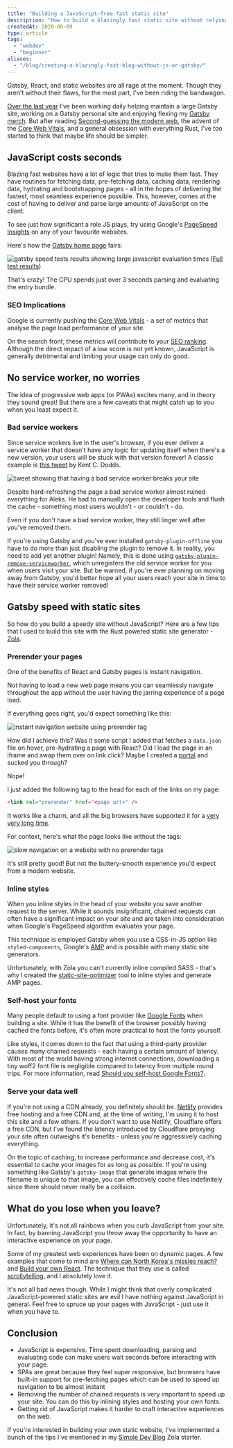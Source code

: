 ```yaml
---
title: "Building a JavaScript-free fast static site"
description: "How to build a blazingly fast static site without relying on Gatsby or JavaScript. I talk about common features of websites that make them slow and give tips on how to build a purely static site that meets all the Core Web Vitals."
createdAt: 2020-06-09
type: article
tags:
  - "webdev"
  - "beginner"
aliases:
  - "/blog/creating-a-blazingly-fast-blog-without-js-or-gatsby/"
---
```


Gatsby, React, and static websites are all rage at the moment. Though they aren't without their flaws, for the most part, I've been riding the bandwagon.

[Over the last year](https://github.com/gatsbyjs/gatsby/pull/12693) I've been working daily helping maintain a large Gatsby site,
working on a Gatsby personal site and enjoying flexing my [Gatsby merch](https://store.gatsbyjs.org/).
But after reading [Second-guessing the modern web](https://macwright.org/2020/05/10/spa-fatigue.html), the advent of the [Core Web Vitals](https://web.dev/vitals/), and a general obsession with everything Rust,
I've too started to think that maybe life should be simpler.

## JavaScript costs seconds

Blazing fast websites have a lot of logic that tries to make them fast.
They have routines for fetching data, pre-fetching data, caching data, rendering data, hydrating and bootstrapping pages - all in the hopes of delivering the fastest, most seamless experience possible.
This, however, comes at the cost of having to deliver and parse large amounts of JavaScript on the client.

To see just how significant a role JS plays, try using Google's [PageSpeed Insights](https://developers.google.com/speed/docs/insights/v5/about) on any of your favourite websites.

Here's how the [Gatsby home page](https://gatsbyjs.org) fairs:

![gatsby speed tests results showing large javascript evaluation times](./gatsby-speed-test.png)
([Full test results](https://developers.google.com/speed/pagespeed/insights/?url=https%3A%2F%2Fwww.gatsbyjs.org%2F))

That's crazy! The CPU spends just over 3 seconds parsing and evaluating the entry bundle.

### SEO Implications

Google is currently pushing the [Core Web Vitals](https://web.dev/vitals/#core-web-vitals) - a set of metrics that analyse the page load performance of your site.

On the search front, these metrics will contribute to your [SEO ranking](https://www.searchenginejournal.com/googles-core-web-vitals-ranking-signal/370719/).
Although the direct impact of a low score is not yet known, JavaScript is generally detrimental and limiting your usage can only do good.

## No service worker, no worries

The idea of progressive web apps (or PWAs) excites many, and in theory they sound great!
But there are a few caveats that might catch up to you when you least expect it.

### Bad service workers

Since service workers live in the user's browser, if you ever deliver a service worker that doesn't have any logic for updating itself when there's a new version, your users will be stuck with that version forever! A classic example is [this tweet](https://twitter.com/kentcdodds/status/1053241715153227777) by Kent C. Dodds.

![tweet showing that having a bad service worker breaks your site](./bad-service-worker.png)

Despite hard-refreshing the page a bad service worker almost ruined everything for Aleks. He had to manually open the developer tools and flush the cache - something most users wouldn't - or couldn't - do.

Even if you don't have a bad service worker, they still linger well after you've removed them.

If you're using Gatsby and you've ever installed `gatsby-plugin-offline` you have to do more than just disabling the plugin to remove it.
In reality, you need to add yet another plugin! Namely, this is done using [`gatsby-plugin-remove-serviceworker`](https://www.npmjs.com/package/gatsby-plugin-remove-serviceworker), which unregisters the old service worker for you when users visit your site.
But be warned, if you're ever planning on moving away from Gatsby, you'd better hope all your users reach your site in time to have their service worker removed!

## Gatsby speed with static sites

So how do you build a speedy site without JavaScript? Here are a few tips that I used to build this site with the Rust powered static site generator - [Zola](https://www.getzola.org/).

### Prerender your pages

One of the benefits of React and Gatsby pages is instant navigation.

Not having to load a new web page means you can seamlessly navigate throughout the app without the user having the jarring experience of a page load.

If everything goes right, you'd expect something like this:

![instant navigation website using prerender tag](./prerender.gif)

How did I achieve this?
Was it some script I added that fetches a `data.json` file on hover, pre-hydrating a page with React?
Did I load the page in an iframe and swap them over on link click?
Maybe I created a [portal](https://web.dev/hands-on-portals/) and sucked you through?

Nope!

I just added the following tag to the head for each of the links on my page:

```html
<link rel="prerender" href="<page url>" />
```

It works like a charm, and all the big browsers have supported it for a [very very long time](https://caniuse.com/#feat=link-rel-prerender).

For context, here's what the page looks like without the tags:

![slow navigation on a website with no prerender tags](./no-prerender.gif)

It's still pretty good! But not the buttery-smooth experience you'd expect from a modern website.

### Inline styles

When you inline styles in the head of your website you save another request to the server.
While it sounds insignificant, chained requests can often have a significant impact on your site and are taken into consideration when Google's PageSpeed algorithm evaluates your page.

This technique is employed Gatsby when you use a CSS-in-JS option like `styled-components`, Google's [AMP](https://amp.dev/) and is possible with many static site generators.

Unfortunately, with Zola you can't currently inline compiled SASS - that's why I created the [static-site-optimizer](https://github.com/bennetthardwick/static-site-optimizer) tool to inline styles and generate AMP pages.

### Self-host your fonts

Many people default to using a font provider like [Google Fonts](https://fonts.google.com/) when building a site.
While it has the benefit of the browser possibly having cached the fonts before, it's often more practical to host the fonts yourself.

Like styles, it comes down to the fact that using a third-party provider causes many chained requests - each having a certain amount of latency. With most of the world having strong internet connections, downloading a tiny woff2 font file is negligible compared to latency from multiple round trips. For more information, read [Should you self-host Google Fonts?](https://www.tunetheweb.com/blog/should-you-self-host-google-fonts/).

### Serve your data well

If you're not using a CDN already, you definitely should be.
[Netlify](https://www.netlify.com/) provides free hosting and a free CDN and, at the time of writing, I'm using it to host this site and a few others.
If you don't want to use Netlify, Cloudflare offers a free CDN, but I've found the latency introduced by Cloudflare proxying your site often outweighs it's benefits - unless you're aggressively caching everything.

On the topic of caching, to increase performance and decrease cost, it's essential to cache your images for as long as possible.
If you're using something like Gatsby's `gatsby-image` that generate images where the filename is unique to that image, you can effectively cache files indefinitely since there should never really be a collision.

## What do you lose when you leave?

Unfortunately, it's not all rainbows when you curb JavaScript from your site.
In fact, by banning JavaScript you throw away the opportunity to have an interactive experience on your page.

Some of my greatest web experiences have been on dynamic pages.
A few examples that come to mind are [Where can North Korea's missles reach?](https://www.abc.net.au/news/2017-10-16/north-korea-missile-range-map/8880894?nw=0) and [Build your own React](https://pomb.us/build-your-own-react/).
The technique that they use is called [scrollytelling](https://pudding.cool/process/how-to-implement-scrollytelling/), and I absolutely love it.

It's not all bad news though.
While I might think that overly complicated JavaScript-powered static sites are evil I have nothing against JavaScript in general.
Feel free to spruce up your pages with JavaScript - just use it when you have to.

## Conclusion

- JavaScript is expensive.
  Time spent downloading, parsing and evaluating code can make users wait seconds before interacting with your page.
- SPAs are great because they feel super responsive,
  but browsers have built-in support for pre-fetching pages which can be used to speed up navigation to be almost instant
- Removing the number of chained requests is very important to speed up your site.
  You can do this by inlining styles and hosting your own fonts.
- Getting rid of JavaScript makes it harder to craft interactive experiences on the web.

If you're interested in building your own static website, I've implemented a bunch of the tips I've mentioned in my [Simple Dev Blog](https://github.com/bennetthardwick/simple-dev-blog-zola-starter) Zola starter.
